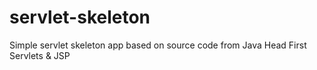 # servlet-skeleton
Simple servlet skeleton app based on source code from Java Head First Servlets &amp; JSP